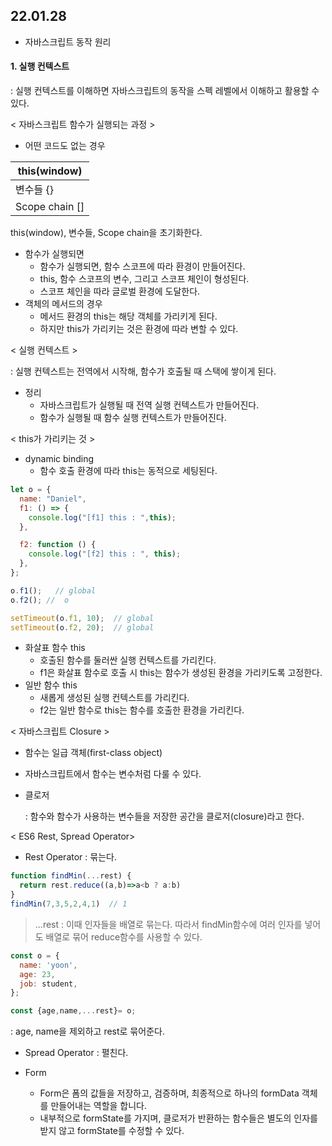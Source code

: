 ## 22.01.28
* 자바스크립트 동작 원리

#### 1. 실행 컨텍스트
: 실행 컨텍스트를 이해하면 자바스크립트의 동작을 스펙 레벨에서 이해하고 활용할 수 있다.

< 자바스크립트 함수가 실행되는 과정 >
  * 어떤 코드도 없는 경우
  
| this(window) |
|---|
| 변수들 {} |
| Scope chain [] |

  this(window), 변수들, Scope chain을 초기화한다.

  * 함수가 실행되면
    * 함수가 실행되면, 함수 스코프에 따라 환경이 만들어진다.
     * this, 함수 스코프의 변수, 그리고 스코프 체인이 형성된다. 
     * 스코프 체인을 따라 글로벌 환경에 도달한다.
  * 객체의 메서드의 경우
    * 메서드 환경의 this는 해당 객체를 가리키게 된다.
    * 하지만 this가 가리키는 것은 환경에 따라 변할 수 있다.

  < 실행 컨텍스트 >

: 실행 컨텍스트는 전역에서 시작해, 함수가 호출될 때 스택에 쌓이게 된다.
  * 정리
    * 자바스크립트가 실행될 때 전역 실행 컨텍스트가 만들어진다.
    * 함수가 실행될 때 함수 실행 컨텍스트가 만들어진다.

  < this가 가리키는 것 >
  * dynamic binding
    * 함수 호출 환경에 따라 this는 동적으로 세팅된다.

  ```javascript
  let o = {
    name: "Daniel",
    f1: () => {
      console.log("[f1] this : ",this);
    },

    f2: function () {
      console.log("[f2] this : ", this);
    },
  };

  o.f1();   // global
  o.f2(); //  o

  setTimeout(o.f1, 10);  // global
  setTimeout(o.f2, 20);  // global
  ```
* 화살표 함수 this
  * 호출된 함수를 둘러싼 실행 컨텍스트를 가리킨다.
  * f1은 화살표 함수로 호출 시 this는 함수가 생성된 환경을 가리키도록 고정한다.
* 일반 함수 this
  * 새롭게 생성된 실행 컨텍스트를 가리킨다.
  * f2는 일반 함수로 this는 함수를 호출한 환경을 가리킨다.

< 자바스크립트 Closure >
* 함수는 일급 객체(first-class object)
* 자바스크립트에서 함수는 변수처럼 다룰 수 있다.
* 클로저

  : 함수와 함수가 사용하는 변수들을 저장한 공간을 클로저(closure)라고 한다.

< ES6 Rest, Spread Operator>

* Rest Operator : 묶는다.
```javascript
function findMin(...rest) {
  return rest.reduce((a,b)=>a<b ? a:b)
}
findMin(7,3,5,2,4,1)  // 1
```
  > ...rest : 이때 인자들을 배열로 묶는다. 따라서 findMin함수에 여러 인자를 넣어도 배열로 묶어 reduce함수를 사용할 수 있다.

```javascript 
const o = {
  name: 'yoon',
  age: 23,
  job: student,
};

const {age,name,...rest}= o;
```
: age, name을 제외하고 rest로 묶어준다.

* Spread Operator : 펼친다.

* Form
  * Form은 폼의 값들을 저장하고, 검증하며, 최종적으로 하나의 formData 객체를 만들어내는 역할을 합니다. 
  * 내부적으로 formState를 가지며, 클로저가 반환하는 함수들은 별도의 인자를 받지 않고 formState를 수정할 수 있다.

